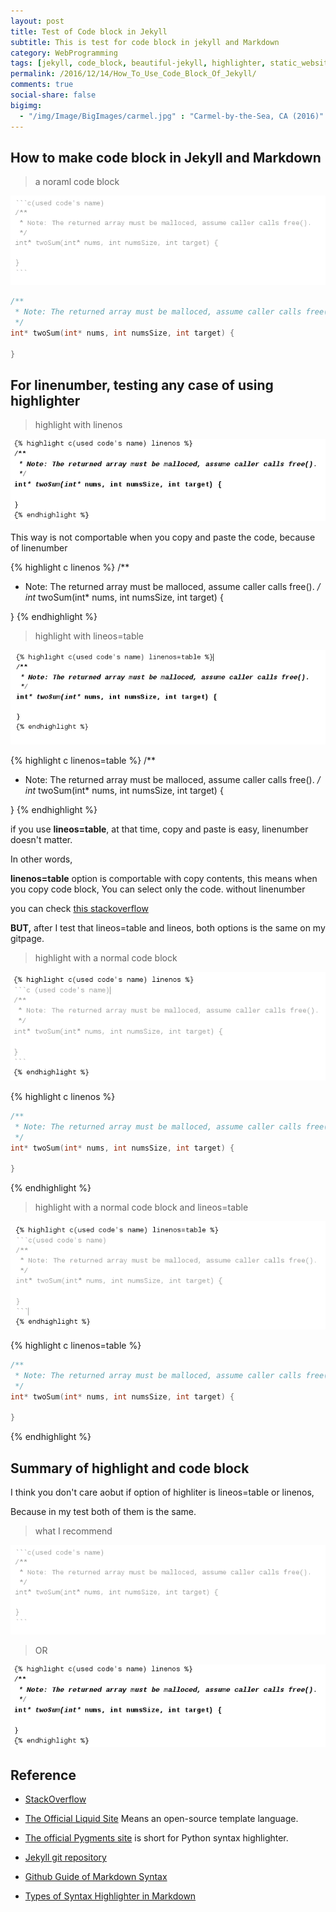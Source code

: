 ```yaml
---
layout: post
title: Test of Code block in Jekyll
subtitle: This is test for code block in jekyll and Markdown
category: WebProgramming
tags: [jekyll, code_block, beautiful-jekyll, highlighter, static_website, gitpage]
permalink: /2016/12/14/How_To_Use_Code_Block_Of_Jekyll/
comments: true
social-share: false
bigimg: 
  - "/img/Image/BigImages/carmel.jpg" : "Carmel-by-the-Sea, CA (2016)"
---
```


## How to make code block in Jekyll and Markdown


 > a noraml code block  
 
  ![](/img/Image/WebProgramming/2016-12-14-How_To_Use_Code_Block_Of_Jekyll/1highlight.png)
        
```c
/**
 * Note: The returned array must be malloced, assume caller calls free().
 */
int* twoSum(int* nums, int numsSize, int target) {
    
}
```

## For linenumber, testing any case of using highlighter


  > highlight with linenos

   ![](/img/Image/WebProgramming/2016-12-14-How_To_Use_Code_Block_Of_Jekyll/2highlight.png)

  This way is not comportable when you copy and paste the code, because of linenumber

{% highlight c linenos %}
/**
 * Note: The returned array must be malloced, assume caller calls free().
 */
int* twoSum(int* nums, int numsSize, int target) {
    
}
{% endhighlight %}


   > highlight with lineos=table
   
   
   
   ![](/img/Image/WebProgramming/2016-12-14-How_To_Use_Code_Block_Of_Jekyll/3highlight.png)

{% highlight c linenos=table %}
/**
 * Note: The returned array must be malloced, assume caller calls free().
 */
int* twoSum(int* nums, int numsSize, int target) {
    
}
{% endhighlight %}

 if you use **lineos=table**, at that time, copy and paste is easy, linenumber doesn't matter. 

 In other words,  
 
 **linenos=table** option is comportable with copy contents, this means when you copy code block, You can select only the code. without linenumber

 you can check [this stackoverflow](http://stackoverflow.com/questions/11093241/how-to-support-line-number-when-using-pygments-with-jekyll)

 **BUT,** after I test that lineos=table and lineos, both options is the same on my gitpage.

  >  highlight with a normal code block

  ![](/img/Image/WebProgramming/2016-12-14-How_To_Use_Code_Block_Of_Jekyll/4highlight.png)

{% highlight c linenos %}
```c
/**
 * Note: The returned array must be malloced, assume caller calls free().
 */
int* twoSum(int* nums, int numsSize, int target) {
    
}
```
{% endhighlight %}


  >  highlight with a normal code block and lineos=table 

   ![](/img/Image/WebProgramming/2016-12-14-How_To_Use_Code_Block_Of_Jekyll/5highlight.png)

{% highlight c linenos=table %}
```c 
/**
 * Note: The returned array must be malloced, assume caller calls free().
 */
int* twoSum(int* nums, int numsSize, int target) {
    
}
```
{% endhighlight %}


## Summary of highlight and code block

 I think you don't care aobut if option of highliter is lineos=table or linenos, 
 
 Because in my test both of them is the same. 
 
 > what I recommend
 
 ![](/img/Image/WebProgramming/2016-12-14-How_To_Use_Code_Block_Of_Jekyll/1highlight.png)
 
 > OR
 
 ![](/img/Image/WebProgramming/2016-12-14-How_To_Use_Code_Block_Of_Jekyll/2highlight.png)


## Reference 

  - [StackOverflow](http://stackoverflow.com/questions/11093241/how-to-support-line-number-when-using-pygments-with-jekyll)
  
  - [The Official Liquid Site](https://shopify.github.io/liquid/) Means an open-source template language. 
  
  - [The official Pygments site](http://pygments.org/) is short for Python syntax highlighter.
  
  - [Jekyll git repository](https://github.com/jekyll/jekyll)
  
  - [Github Guide of Markdown Syntax](https://guides.github.com/pdfs/markdown-cheatsheet-online.pdf)
  
  - [Types of Syntax Highlighter in Markdown](https://support.codebasehq.com/articles/tips-tricks/syntax-highlighting-in-markdown)
